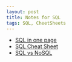 ```yaml
---
layout: post
title: Notes for SQL
tags: SQL, CheetSheets
---
```


* [SQL in one page](http://www.cheat-sheets.org/sites/sql.su/)
* [SQL Cheat Sheet](http://www.sql-tutorial.net/sql-cheat-sheet.pdf)
* [SQL vs NoSQL](https://www.mongodb.com/nosql-explained)
